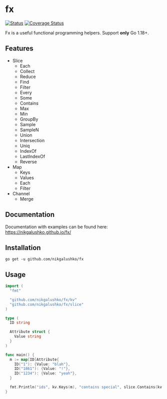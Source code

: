 # fx
[![Status](https://github.com/nikgalushko/fx/actions/workflows/go.yaml/badge.svg)](https://github.com/nikgalushko/fx/actions/workflows/go.yaml) [![Coverage Status](https://coveralls.io/repos/github/nikgalushko/fx/badge.svg?branch=main)](https://coveralls.io/github/nikgalushko/fx?branch=main)


Fx is a useful functional programming helpers. 
Support **only** Go 1.18+.

## Features
- Slice
  - Each
  - Collect
  - Reduce
  - Find
  - Filter
  - Every
  - Some
  - Contains
  - Max
  - Min
  - GroupBy
  - Sample
  - SampleN
  - Union
  - Intersection
  - Uniq
  - IndexOf
  - LastIndexOf
  - Reverse
- Map
  - Keys
  - Values
  - Each
  - Filter
- Channel
  - Merge

## Documentation

Documentation with examples can be found here: https://nikgalushko.github.io/fx/

## Installation

`go get -u github.com/nikgalushko/fx`

## Usage

```go
import (
  "fmt"

  "github.com/nikgalushko/fx/kv"
  "github.com/nikgalushko/fx/slice"
)

type (
  ID string

  Attribute struct {
    Value string
  }
)

func main() {
  m := map[ID]Attribute{
    ID("1"): {Value: "blah"},
    ID("1861"): {Value: "!"},
    ID("1234"): {Value: "yeah"},
  }

  fmt.Println("ids", kv.Keys(m), "contains special", slice.Contains(kv.Values(m), Attribute{Value: "!"}))
}
```